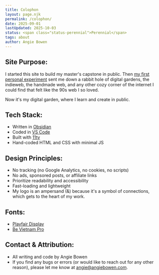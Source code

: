 ```yaml
---
title: Colophon
layout: page.njk
permalink: /colophon/
date: 2025-09-01
lastUpdated: 2025-10-03
status: <span class="status-perennial">Perennial</span>
tags: about
author: Angie Bowen
---
```


## Site Purpose:
I started this site to build my master's capstone in public. Then <a href="/experiment-01">my first personal experiment</a> sent me down a rabbit hole of digital gardens, the indieweb, the handmade web, and any other cozy corner of the internet I could find that felt like the 90s web I so loved.

Now it's my digital garden, where I learn and create in public.

## Tech Stack:
- Written in <a href="https://obsidian.md/">Obsidian</a>
- Coded in <a href="https://code.visualstudio.com/">VS Code</a>
- Built with <a href="https://www.11ty.dev/">11ty</a>
- Hand-coded HTML and CSS with minimal JS

## Design Principles:
- No tracking (no Google Analytics, no cookies, no scripts)
- No ads, sponsored posts, or affiliate links
- Prioritize readability and accessibility
- Fast-loading and lightweight
- My logo is an ampersand (&) because it's a symbol of connections, which gets to the heart of my work.

## Fonts:
- [Playfair Display](https://beautifulwebtype.com/playfair-display/)
- [Be Vietnam Pro](https://www.fontshare.com/fonts/beVietnam-pro)

## Contact & Attribution:
- All writing and code by Angie Bowen
- If you find any bugs or errors (or would like to reach out for any other reason), please let me know at <a href="mailto:angie@angiebowen.com">angie@angiebowen.com</a>.